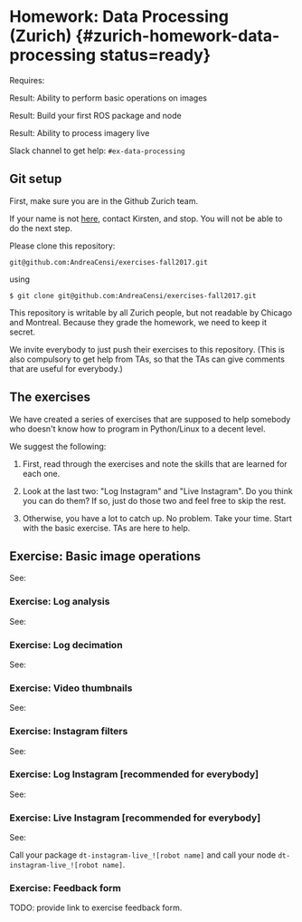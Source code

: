 # Homework: Data Processing (Zurich) {#zurich-homework-data-processing status=ready}

<div class='requirements' markdown='1'>

Requires: [](#introduction_to_ros)

Result: Ability to perform basic operations on images

Result: Build your first ROS package and node

Result: Ability to process imagery live

</div>

Slack channel to get help: `#ex-data-processing`


## Git setup

First, make sure you are in the Github Zurich team.

If your name is not [here](https://github.com/orgs/duckietown/teams/zurich/members),
contact Kirsten, and stop. You will not be able to do the next step.


Please clone this repository:

    git@github.com:AndreaCensi/exercises-fall2017.git

using

    $ git clone git@github.com:AndreaCensi/exercises-fall2017.git


This repository is writable by all Zurich people, but not readable by Chicago
and Montreal. Because they grade the homework, we need to keep it secret.

We invite everybody to just push their exercises to this repository.
(This is also compulsory to get help from TAs, so that the TAs can give comments
that are useful for everybody.)


## The exercises

We have created a series of exercises that are supposed to help somebody who
doesn't know how to program in Python/Linux to a decent level.

We suggest the following:

1. First, read through the exercises and note the skills that are learned for each one.

2. Look at the last two: "Log Instagram" and "Live Instagram". Do you think you can do them?
   If so, just do those two and feel free to skip the rest.

3. Otherwise, you have a lot to catch up. No problem. Take your time. Start with the basic
   exercise. TAs are here to help.

## Exercise: Basic image operations

See: [](#exercise-specifications)

### Exercise: Log analysis

See: [](#exercise-bag-analysis)

### Exercise: Log decimation

See: [](#exercise-bag-in-out)

### Exercise: Video thumbnails

See: [](#exercise-bag-images)

### Exercise: Instagram filters

See: [](#exercise-instagram)

### Exercise: Log Instagram [recommended for everybody]

See: [](#exercise-bag-mirror)

### Exercise: Live Instagram [recommended for everybody]

See: [](#exercise-instagram-live)

Call your package `dt-instagram-live_![robot name]` and call your node `dt-instagram-live_![robot name]`.

### Exercise: Feedback form

TODO: provide link to exercise feedback form.
